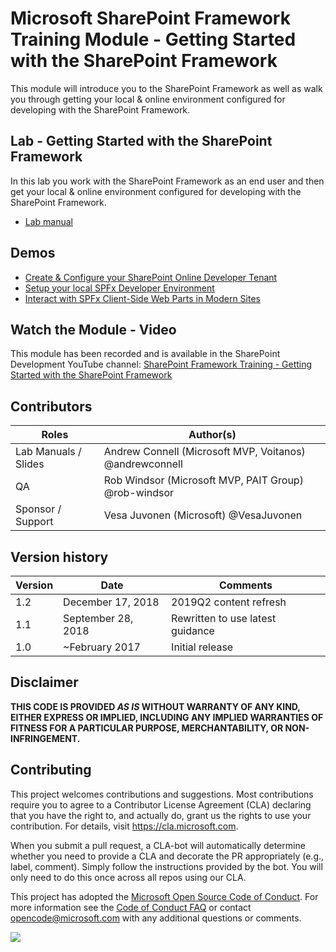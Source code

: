 # Microsoft SharePoint Framework Training Module - Getting Started with the SharePoint Framework

This module will introduce you to the SharePoint Framework as well as walk you through getting your local & online environment configured for developing with the SharePoint Framework.

## Lab - Getting Started with the SharePoint Framework

In this lab you work with the SharePoint Framework as an end user and then get your local & online environment configured for developing with the SharePoint Framework.

* [Lab manual](./Lab.md)

## Demos

* [Create & Configure your SharePoint Online Developer Tenant](./Demos/01-appcatalog)
* [Setup your local SPFx Developer Environment](./Demos/02-setup-env)
* [Interact with SPFx Client-Side Web Parts in Modern Sites](./Demos/03-webpart)

## Watch the Module - Video

This module has been recorded and is available in the SharePoint Development YouTube channel: [SharePoint Framework Training - Getting Started with the SharePoint Framework](https://www.youtube.com/watch?v=_Pt5cnU4MpU&list=PLR9nK3mnD-OV-RPXQ3Lco845qoEy7VJoc)

## Contributors

|        Roles         |                        Author(s)                        |
| -------------------- | ------------------------------------------------------- |
| Lab Manuals / Slides | Andrew Connell (Microsoft MVP, Voitanos) @andrewconnell |
| QA                   | Rob Windsor (Microsoft MVP, PAIT Group) @rob-windsor    |
| Sponsor / Support    | Vesa Juvonen (Microsoft) @VesaJuvonen                   |

## Version history

| Version |        Date        |             Comments             |
| ------- | ------------------ | -------------------------------- |
| 1.2     | December 17, 2018  | 2019Q2 content refresh           |
| 1.1     | September 28, 2018 | Rewritten to use latest guidance |
| 1.0     | ~February 2017     | Initial release                  |

## Disclaimer

**THIS CODE IS PROVIDED *AS IS* WITHOUT WARRANTY OF ANY KIND, EITHER EXPRESS OR IMPLIED, INCLUDING ANY IMPLIED WARRANTIES OF FITNESS FOR A PARTICULAR PURPOSE, MERCHANTABILITY, OR NON-INFRINGEMENT.**

## Contributing

This project welcomes contributions and suggestions.  Most contributions require you to agree to a
Contributor License Agreement (CLA) declaring that you have the right to, and actually do, grant us
the rights to use your contribution. For details, visit https://cla.microsoft.com.

When you submit a pull request, a CLA-bot will automatically determine whether you need to provide
a CLA and decorate the PR appropriately (e.g., label, comment). Simply follow the instructions
provided by the bot. You will only need to do this once across all repos using our CLA.

This project has adopted the [Microsoft Open Source Code of Conduct](https://opensource.microsoft.com/codeofconduct/).
For more information see the [Code of Conduct FAQ](https://opensource.microsoft.com/codeofconduct/faq/) or
contact [opencode@microsoft.com](mailto:opencode@microsoft.com) with any additional questions or comments.

<img src="https://telemetry.sharepointpnp.com/sp-dev-training-spfx-getting-started" />